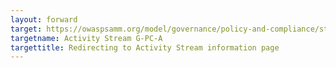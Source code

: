 ```yaml
---
layout: forward
target: https://owaspsamm.org/model/governance/policy-and-compliance/stream-a/
targetname: Activity Stream G-PC-A
targettitle: Redirecting to Activity Stream information page
---
```

